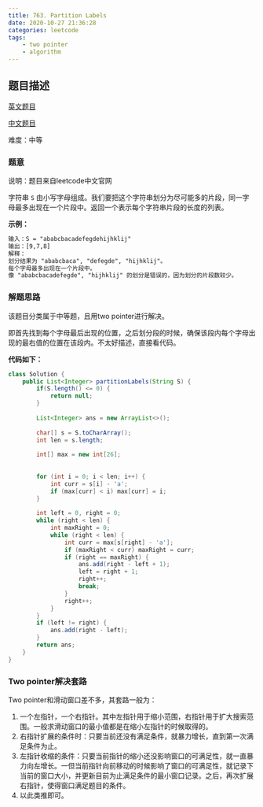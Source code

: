 ```yaml
---
title: 763. Partition Labels
date: 2020-10-27 21:36:28
categories: leetcode
tags:
	- two pointer
	- algorithm 
---
```



## 题目描述

[英文题目](https://leetcode.com/problems/partition-labels/)

[中文题目](https://leetcode-cn.com/problems/partition-labels/)

难度：中等

### 题意

说明：题目来自leetcode中文官网

字符串 `S` 由小写字母组成。我们要把这个字符串划分为尽可能多的片段，同一字母最多出现在一个片段中。返回一个表示每个字符串片段的长度的列表。

**示例：**

```txt
输入：S = "ababcbacadefegdehijhklij"
输出：[9,7,8]
解释：
划分结果为 "ababcbaca", "defegde", "hijhklij"。
每个字母最多出现在一个片段中。
像 "ababcbacadefegde", "hijhklij" 的划分是错误的，因为划分的片段数较少。
```



### 解题思路

该题目分类属于中等题，且用two pointer进行解决。

即首先找到每个字母最后出现的位置，之后划分段的时候，确保该段内每个字母出现的最右值的位置在该段内。不太好描述，直接看代码。



**代码如下：**

```java
class Solution {
    public List<Integer> partitionLabels(String S) {
        if(S.length() <= 0) {
            return null;
        }
        
        List<Integer> ans = new ArrayList<>();
        
        char[] s = S.toCharArray();
        int len = s.length;
        
        int[] max = new int[26];
        
        
        for (int i = 0; i < len; i++) {
            int curr = s[i] - 'a';
            if (max[curr] < i) max[curr] = i;
        }
        
        int left = 0, right = 0;
        while (right < len) {
            int maxRight = 0;
            while (right < len) {
                int curr = max[s[right] - 'a'];
                if (maxRight < curr) maxRight = curr;
                if (right == maxRight) {
                    ans.add(right - left + 1);
                    left = right + 1;
                    right++;
                    break;
                }
                right++;
            }
        }
        if (left != right) {
            ans.add(right - left);
        }
        return ans;
    }
}
```









### Two pointer解决套路

Two pointer和滑动窗口差不多，其套路一般为：

1. 一个左指针，一个右指针。其中左指针用于缩小范围，右指针用于扩大搜索范围。一般求滑动窗口的最小值都是在缩小左指针的时候取得的。
2. 右指针扩展的条件时：只要当前还没有满足条件，就暴力增长，直到第一次满足条件为止。
3. 左指针收缩的条件：只要当前指针的缩小还没影响窗口的可满足性，就一直暴力向左增长。一但当前指针向前移动的时候影响了窗口的可满足性，就记录下当前的窗口大小，并更新目前为止满足条件的最小窗口记录。之后，再次扩展右指针，使得窗口满足题目的条件。
4. 以此类推即可。

